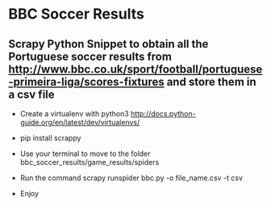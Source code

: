 BBC Soccer Results
===

Scrapy Python Snippet to obtain all the Portuguese soccer results from http://www.bbc.co.uk/sport/football/portuguese-primeira-liga/scores-fixtures and store them in a csv file
---

* Create a virtualenv with python3 http://docs.python-guide.org/en/latest/dev/virtualenvs/

* pip install scrappy

* Use your terminal to move to the folder bbc_soccer_results/game_results/spiders

* Run the command scrapy runspider bbc.py -o file_name.csv -t csv

* Enjoy
